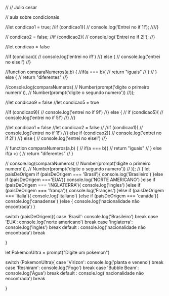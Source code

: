 // // Julio cesar

// aula sobre condicionais

//let condicao1 = true;
//if (condicao1){
   // console.log('Entrei no if 1!');
////}

// condicao2 = false;
//if (condicao2){
   // console.log('Entrei no if 2!');
//}


//let condicao = false 

//if (condicao){
  //  console.log('entrei no if!')
//} else {
 //   console.log('entrei no else!')
//}

//function comparaNumeros(a,b) {
    //if(a === b){
   //    return "iguais"
   // }
   // } else {
   // return "diferentes"
//}

//console.log(comparaNumeros(
//    Number(prompt('digite o primeiro numero')),
 //   Number(prompt('digite o segundo numero'))
//));

//let condicao9 = false 
//let condicao5 = true

//if (condicao9){
  //  console.log('entrei no if 9!')
//} else {
  //  if (condicao5){
       //  console.log('entrei no if 5!')
    //}
//}



//let condicao1 = false
//let condicao2 = false 
//
//if (condicao1){
  //  console.log('entrei no if 1!')
//} else if (condicao2){
  //  console.log('entrei no if 2!')
//} else {
  //  console.log('entrei no else!')
//}


// function comparaNumeros(a,b) {
//     if(a === b){
//        return "iguais"
//     } else if(a >) {
//     return "diferentes"
// }

// console.log(comparaNumeros(
//     Number(prompt('digite o primeiro numero')),
//     Number(prompt('digite o segundo numero'))
//  ));
// }
let paisDeOrigem 
if (paisDeOrigem === 'Brasil'){
    console.log('Brasileiro')
}else if (paisDeOrigem ==='EUA'){
    console.log('NORTE AMERICANO')
}else if (paisDeOrigem === 'INGLATERRA'){
    console.log('ingles')
}else if (paisDeOrigem === 'frança'){
    console.log('Françes')
}else if (paisDeOrigem === 'italia'){
    console.log('italiano')
}else if (paisDeOrigem === 'canáda'){
    console.log('canadense')
}else {
    console.log('nacionalidade não encontrada')
}

switch (paisDeOrigem){
    case 'Brasil':
    console.log('Brasileiro')
    break
    case 'EUA':
    console.log('norte americano')
    break
    case 'inglaterra':
        console.log('ingles')
        break
        default : 
        console.log('nacionalidade não encontrada')
        break

}

let PokemonUltra = prompt("Digite um pokemon")

switch (PokemonUltra){
    case 'Virizon':
    console.log('planta e veneno')
    break
    case 'Reshiram':
    console.log('Fogo')
    break
    case 'Bubble Beam':
        console.log('Água')
        break
        default : 
        console.log('nacionalidade não encontrada')
        break

}
